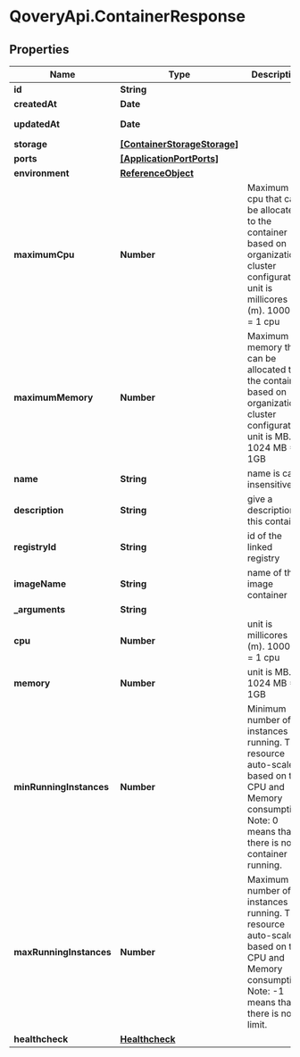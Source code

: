 # QoveryApi.ContainerResponse

## Properties

Name | Type | Description | Notes
------------ | ------------- | ------------- | -------------
**id** | **String** |  | [readonly] 
**createdAt** | **Date** |  | [readonly] 
**updatedAt** | **Date** |  | [optional] [readonly] 
**storage** | [**[ContainerStorageStorage]**](ContainerStorageStorage.md) |  | [optional] 
**ports** | [**[ApplicationPortPorts]**](ApplicationPortPorts.md) |  | [optional] 
**environment** | [**ReferenceObject**](ReferenceObject.md) |  | [optional] 
**maximumCpu** | **Number** | Maximum cpu that can be allocated to the container based on organization cluster configuration. unit is millicores (m). 1000m &#x3D; 1 cpu | [optional] [default to 250]
**maximumMemory** | **Number** | Maximum memory that can be allocated to the container based on organization cluster configuration. unit is MB. 1024 MB &#x3D; 1GB | [optional] [default to 256]
**name** | **String** | name is case insensitive | [optional] 
**description** | **String** | give a description to this container | [optional] 
**registryId** | **String** | id of the linked registry | [optional] 
**imageName** | **String** | name of the image container | [optional] 
**_arguments** | **String** |  | [optional] 
**cpu** | **Number** | unit is millicores (m). 1000m &#x3D; 1 cpu | [optional] [default to 250]
**memory** | **Number** | unit is MB. 1024 MB &#x3D; 1GB | [optional] [default to 256]
**minRunningInstances** | **Number** | Minimum number of instances running. This resource auto-scale based on the CPU and Memory consumption. Note: 0 means that there is no container running.  | [optional] [default to 1]
**maxRunningInstances** | **Number** | Maximum number of instances running. This resource auto-scale based on the CPU and Memory consumption. Note: -1 means that there is no limit.  | [optional] [default to 1]
**healthcheck** | [**Healthcheck**](Healthcheck.md) |  | [optional] 


